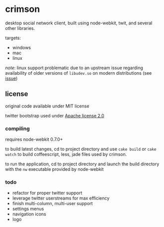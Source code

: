 # crimson

desktop social network client, built using node-webkit, twit, and several other libraries.

targets:

* windows
* mac
* linux

*note*: linux support problematic due to an upstream issue regarding availability of older versions of `libudev.so` on modern distributions (see [issue](https://github.com/rogerwang/node-webkit/issues/770))

## license

original code available under MIT license

twitter bootstrap used under [Apache license 2.0](https://github.com/twitter/bootstrap/wiki/License)

### compiling

requires node-webkit 0.7.0+

to build latest changes, cd to project directory and use `cake build` or `cake watch` to build coffeescript, less, jade files used by crimson.

to run the application, cd to project directory and launch the build directory with the `nw` executable provided by node-webkit

### todo

* refactor for proper twitter support
* leverage twitter userstreams for max efficiency
* finish multi-column, multi-user support
* settings menus
* navigation icons
* logo
